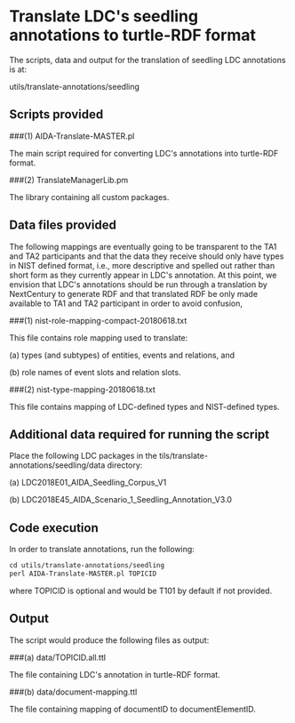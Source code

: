 # Translate LDC's seedling annotations to turtle-RDF format

The scripts, data and output for the translation of seedling LDC annotations is at: 

utils/translate-annotations/seedling

## Scripts provided

###(1) AIDA-Translate-MASTER.pl

The main script required for converting LDC's annotations into turtle-RDF format.

###(2) TranslateManagerLib.pm

The library containing all custom packages.

## Data files provided

The following mappings are eventually going to be transparent to the TA1 and TA2 participants and that the data they receive should only have types in NIST defined format, i.e., more descriptive and spelled out rather than short form as they currently appear in LDC's annotation. At this point, we envision that LDC's annotations should be run through a translation by NextCentury to generate RDF and that translated RDF be only made available to  TA1 and TA2 participant in order to avoid confusion, 

###(1) nist-role-mapping-compact-20180618.txt

This file contains role mapping used to translate: 

(a) types (and subtypes) of entities, events and relations, and

(b) role names of event slots and relation slots. 

###(2) nist-type-mapping-20180618.txt

This file contains mapping of LDC-defined types and NIST-defined types. 

## Additional data required for running the script

Place the following LDC packages in the tils/translate-annotations/seedling/data directory:

(a) LDC2018E01_AIDA_Seedling_Corpus_V1

(b) LDC2018E45_AIDA_Scenario_1_Seedling_Annotation_V3.0

## Code execution

In order to translate annotations, run the following:

```Perl
cd utils/translate-annotations/seedling
perl AIDA-Translate-MASTER.pl TOPICID
```
where TOPICID is optional and would be T101 by default if not provided.

## Output

The script would produce the following files as output:

###(a) data/TOPICID.all.ttl

The file containing LDC's annotation in turtle-RDF format.

###(b) data/document-mapping.ttl

The file containing mapping of documentID to documentElementID.

